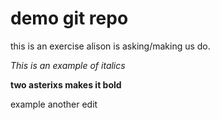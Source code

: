 # demo git repo
this is an exercise alison is asking/making us do.

*This is an example of italics*

**two asterixs makes it bold**

example
another edit
